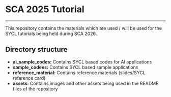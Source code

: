 # SCA 2025 Tutorial
---

This repository contains the materials which are used / will be used for the SYCL tutorials being held during SCA 2026.

## Directory structure

+ **ai_sample_codes:** Contains SYCL based codes for AI applications
+ **sample_codees:** Contains SYCL based sample applications
+ **reference_material:** Contains reference materials (slides/SYCL reference card)
+ **assets:** Contains images and other assets being used in the README files of the repository

